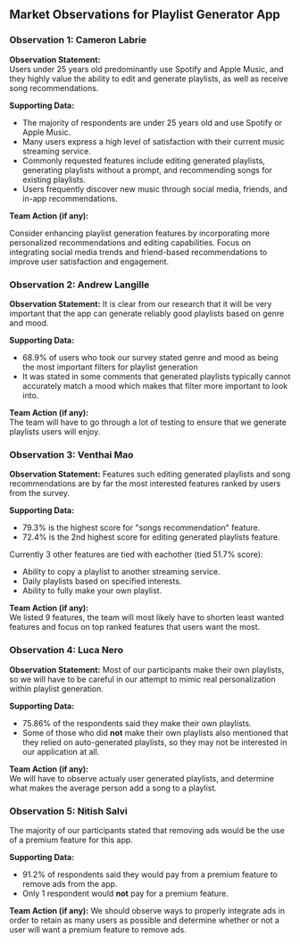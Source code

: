 ## Market Observations for Playlist Generator App

### Observation 1: Cameron Labrie
**Observation Statement:**  
Users under 25 years old predominantly use Spotify and Apple Music, and they highly value the ability to edit and generate playlists, as well as receive song recommendations.

**Supporting Data:**  
- The majority of respondents are under 25 years old and use Spotify or Apple Music.
- Many users express a high level of satisfaction with their current music streaming service.
- Commonly requested features include editing generated playlists, generating playlists without a prompt, and recommending songs for existing playlists.
- Users frequently discover new music through social media, friends, and in-app recommendations.

**Team Action (if any):**  

Consider enhancing playlist generation features by incorporating more personalized recommendations and editing capabilities. Focus on integrating social media trends and friend-based recommendations to improve user satisfaction and engagement.

### Observation 2: Andrew Langille
**Observation Statement:**
It is clear from our research that it will be very important that the app can generate reliably good playlists based on genre and mood.

**Supporting Data:**  
- 68.9% of users who took our survey stated genre and mood as being the most important filters for playlist generation
- It was stated in some comments that generated playlists typically cannot accurately match a mood which makes that filter more important to look into.

**Team Action (if any):**  
The team will have to go through a lot of testing to ensure that we generate playlists users will enjoy.

### Observation 3: Venthai Mao
**Observation Statement:**
Features such editing generated playlists and song recommendations are by far the most interested features ranked by users from the survey.

**Supporting Data:**  
- 79.3% is the highest score for "songs recommendation" feature.
- 72.4% is the 2nd highest score for editing generated playlists feature.

Currently 3 other features are tied with eachother (tied 51.7% score): 
- Ability to copy a playlist to another streaming service.
- Daily playlists based on specified interests.
- Ability to fully make your own playlist.

**Team Action (if any):**  
We listed 9 features, the team will most likely have to shorten least wanted features and focus on top ranked features that users want the most.


### Observation 4: Luca Nero
**Observation Statement:**
Most of our participants make their own playlists, so we will have to be careful in our attempt to mimic real personalization within playlist generation.

**Supporting Data:**  
- 75.86% of the respondents said they make their own playlists.
- Some of those who did **not** make their own playlists also mentioned that they relied on auto-generated playlists, so they may not be interested in our application at all.

**Team Action (if any):**  
We will have to observe actualy user generated playlists, and determine what makes the average person add a song to a playlist.

### Observation 5: Nitish Salvi
The majority of our participants stated that removing ads would be the use of a premium feature for this app. 

**Supporting Data:**
- 91.2% of respondents said they would pay from a premium feature to remove ads from the app.
- Only 1 respondent would **not** pay for a premium feature.

**Team Action (if any):**
We should observe ways to properly integrate ads in order to retain as many users as possible and determine whether or not a user will want a premium feature to remove ads.
